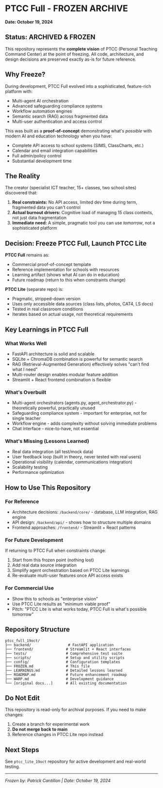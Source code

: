 # PTCC Full - FROZEN ARCHIVE
**Date: October 19, 2024**

## Status: ARCHIVED & FROZEN

This repository represents the **complete vision** of PTCC (Personal Teaching Command Center) at the point of freezing. All code, architecture, and design decisions are preserved exactly as-is for future reference.

## Why Freeze?

During development, PTCC Full evolved into a sophisticated, feature-rich platform with:
- Multi-agent AI orchestration
- Advanced safeguarding compliance systems
- Workflow automation engines
- Semantic search (RAG) across fragmented data
- Multi-user authentication and access control

This was built as a **proof-of-concept** demonstrating what's *possible* with modern AI and education technology when you have:
- Complete API access to school systems (SIMS, ClassCharts, etc.)
- Calendar and email integration capabilities
- Full admin/policy control
- Substantial development time

## The Reality

The creator (specialist ICT teacher, 15+ classes, two school sites) discovered that:
1. **Real constraints:** No API access, limited dev time during term, fragmented data you can't control
2. **Actual burnout drivers:** Cognitive load of managing 15 class contexts, not just data fragmentation
3. **Immediate need:** A simple, pragmatic tool you can use *tomorrow*, not a sophisticated platform

## Decision: Freeze PTCC Full, Launch PTCC Lite

**PTCC Full** remains as:
- Commercial proof-of-concept template
- Reference implementation for schools with resources
- Learning artifact (shows what AI can do in education)
- Future roadmap (return to this when constraints change)

**PTCC Lite** (separate repo) is:
- Pragmatic, stripped-down version
- Uses only accessible data sources (class lists, photos, CAT4, LS docs)
- Tested in real classroom conditions
- Iterates based on actual usage, not theoretical requirements

## Key Learnings in PTCC Full

### What Works Well
- FastAPI architecture is solid and scalable
- SQLite + ChromaDB combination is powerful for semantic search
- RAG (Retrieval-Augmented Generation) effectively solves "can't find what I need"
- Multi-router design enables modular feature addition
- Streamlit + React frontend combination is flexible

### What's Overbuilt
- Multi-agent orchestrators (agents.py, agent_orchestrator.py) - theoretically powerful, practically unused
- Safeguarding compliance system - important for enterprise, not for single teacher
- Workflow engine - adds complexity without solving immediate problems
- Chat interface - nice-to-have, not essential

### What's Missing (Lessons Learned)
- Real data integration (all test/mock data)
- User feedback loop (built in theory, never tested with real users)
- Operational visibility (calendar, communications integration)
- Scalability testing
- Performance optimization

## How to Use This Repository

### For Reference
- Architecture decisions: `/backend/core/` - database, LLM integration, RAG engine
- API design: `/backend/api/` - shows how to structure multiple domains
- Frontend approaches: `/frontend/` - Streamlit + React patterns

### For Future Development
If returning to PTCC Full when constraints change:
1. Start from this frozen point (nothing lost)
2. Add real data source integration
3. Simplify agent orchestration based on PTCC Lite learnings
4. Re-evaluate multi-user features once API access exists

### For Commercial Use
- Show this to schools as "enterprise vision"
- Use PTCC Lite results as "minimum viable proof"
- Pitch: "PTCC Lite is what works today, PTCC Full is what's possible tomorrow"

## Repository Structure
```
ptcc_full_19oct/
├── backend/                 # FastAPI application
├── frontend/               # Streamlit + React interfaces
├── tests/                  # Comprehensive test suite
├── scripts/                # Setup and utility scripts
├── config/                 # Configuration templates
├── FROZEN.md               # This file
├── LEARNINGS.md            # Detailed lessons learned
├── ROADMAP.md              # Future enhancement roadmap
├── WARP.md                 # Development guidance
└── [original docs...]      # All existing documentation
```

## Do Not Edit

This repository is read-only for archival purposes. If you need to make changes:
1. Create a branch for experimental work
2. **Do not merge back to main**
3. Reference changes in PTCC Lite repo instead

## Next Steps

See `ptcc_lite_19oct` repository for active development and real-world testing.

---

*Frozen by: Patrick Cantillon | Date: October 19, 2024*

